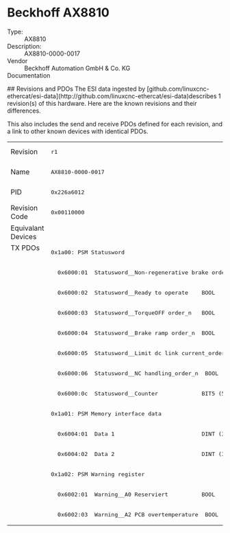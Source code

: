 #  Beckhoff AX8810

<dl>
  <dt>Type:</dt><dd>AX8810</dd>
  <dt>Description:</dt><dd>AX8810-0000-0017</dd>
  <dt>Vendor</dt><dd>Beckhoff Automation GmbH & Co. KG</dd>
  <dt>Documentation</dt><dd><a href=""></a></dd>
</dl>
## Revisions and PDOs
The ESI data ingested by [github.com/linuxcnc-ethercat/esi-data](http://github.com/linuxcnc-ethercat/esi-data)describes 1 revision(s) of this hardware.  Here are the known revisions and their differences.

This also includes the send and receive PDOs defined for each revision, and a link to other known devices with identical PDOs.

<table>
<tr >
<td class="first">Revision</td>
<td ><pre>r1</pre></td>
</tr>
<tr >
<td class="first">Name</td>
<td ><pre>AX8810-0000-0017</pre></td>
</tr>
<tr >
<td class="first">PID</td>
<td ><pre>0x226a6012</pre></td>
</tr>
<tr >
<td class="first">Revision Code</td>
<td ><pre>0x00110000</pre></td>
</tr>
<tr >
<td class="first">Equivalant Devices</td>
<td ></td>
</tr>
<tr class="txpdo pdosection">
<td class="first" rowspan=14 valign=top>TX PDOs</td>
<td><pre>0x1a00: PSM Statusword</pre></td>
<td></td>
</tr>
<tr class="txpdo">
<td ><pre>  0x6000:01  Statusword__Non-regenerative brake order_n  BOOL</pre></td>
</tr>
<tr class="txpdo">
<td ><pre>  0x6000:02  Statusword__Ready to operate    BOOL</pre></td>
</tr>
<tr class="txpdo">
<td ><pre>  0x6000:03  Statusword__TorqueOFF order_n   BOOL</pre></td>
</tr>
<tr class="txpdo">
<td ><pre>  0x6000:04  Statusword__Brake ramp order_n  BOOL</pre></td>
</tr>
<tr class="txpdo">
<td ><pre>  0x6000:05  Statusword__Limit dc link current_order_n  BOOL</pre></td>
</tr>
<tr class="txpdo">
<td ><pre>  0x6000:06  Statusword__NC handling_order_n  BOOL</pre></td>
</tr>
<tr class="txpdo">
<td ><pre>  0x6000:0c  Statusword__Counter             BIT5 (5 bits)</pre></td>
</tr>
<tr class="txpdo pdosection">
<td ><pre>0x1a01: PSM Memory interface data</pre></td>
</tr>
<tr class="txpdo">
<td ><pre>  0x6004:01  Data 1                          DINT (32 bits)</pre></td>
</tr>
<tr class="txpdo">
<td ><pre>  0x6004:02  Data 2                          DINT (32 bits)</pre></td>
</tr>
<tr class="txpdo pdosection">
<td ><pre>0x1a02: PSM Warning register</pre></td>
</tr>
<tr class="txpdo">
<td ><pre>  0x6002:01  Warning__A0 Reserviert          BOOL</pre></td>
</tr>
<tr class="txpdo">
<td ><pre>  0x6002:03  Warning__A2 PCB overtemperature  BOOL</pre></td>
</tr>
</table>
